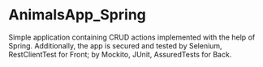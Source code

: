# AnimalsApp_Spring
Simple application containing CRUD actions implemented with the help of Spring. Additionally, the app is secured and tested by Selenium, RestClientTest for Front; by Mockito, JUnit, AssuredTests for Back. 
